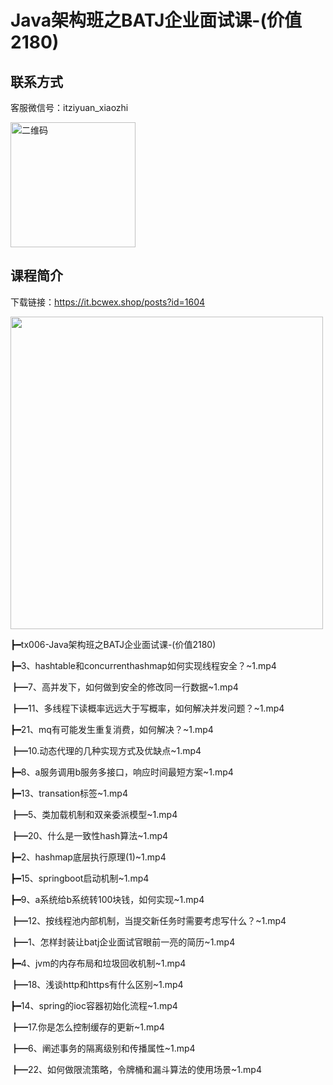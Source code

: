 # Java架构班之BATJ企业面试课-(价值2180)

## 联系方式

客服微信号：itziyuan_xiaozhi

<img src="https://ziyuanyun.oss-cn-guangzhou.aliyuncs.com/common/20240614073449/666b82192834a.jpg" width="200" height="200" alt="二维码">

## 课程简介

下载链接：https://it.bcwex.shop/posts?id=1604

<img src="https://ziyuanyun.oss-cn-guangzhou.aliyuncs.com/yun/20240515183244/66448f4c7342b.jpg" width="500" alt="">

  ┣━tx006-Java架构班之BATJ企业面试课-(价值2180)

 ┣━3、hashtable和concurrenthashmap如何实现线程安全？~1.mp4

 ┣━7、高并发下，如何做到安全的修改同一行数据~1.mp4

 ┣━11、多线程下读概率远远大于写概率，如何解决并发问题？~1.mp4

 ┣━21、mq有可能发生重复消费，如何解决？~1.mp4

 ┣━10.动态代理的几种实现方式及优缺点~1.mp4

 ┣━8、a服务调用b服务多接口，响应时间最短方案~1.mp4

 ┣━13、transation标签~1.mp4

 ┣━5、类加载机制和双亲委派模型~1.mp4

 ┣━20、什么是一致性hash算法~1.mp4

 ┣━2、hashmap底层执行原理(1)~1.mp4

 ┣━15、springboot启动机制~1.mp4

 ┣━9、a系统给b系统转100块钱，如何实现~1.mp4

 ┣━12、按线程池内部机制，当提交新任务时需要考虑写什么？~1.mp4

 ┣━1、怎样封装让batj企业面试官眼前一亮的简历~1.mp4

 ┣━4、jvm的内存布局和垃圾回收机制~1.mp4

 ┣━18、浅谈http和https有什么区别~1.mp4

 ┣━14、spring的ioc容器初始化流程~1.mp4

 ┣━17.你是怎么控制缓存的更新~1.mp4

 ┣━6、阐述事务的隔离级别和传播属性~1.mp4

 ┣━22、如何做限流策略，令牌桶和漏斗算法的使用场景~1.mp4

  